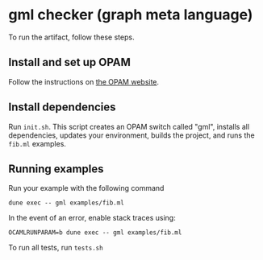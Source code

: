 # gml checker (graph meta language)

To run the artifact, follow these steps.

## Install and set up OPAM 

Follow the instructions on [the OPAM website][opam].

## Install dependencies

Run `init.sh`.  This script creates an OPAM switch called "gml", installs all
dependencies, updates your environment, builds the project, and runs the
`fib.ml` examples.

## Running examples

Run your example with the following command
```
dune exec -- gml examples/fib.ml
```

In the event of an error, enable stack traces using:
```
OCAMLRUNPARAM=b dune exec -- gml examples/fib.ml
```

To run all tests, run `tests.sh`

  [opam]: https://opam.ocaml.org/doc/install.html
